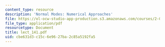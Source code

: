```yaml
---
content_type: resource
description: 'Normal Modes: Numerical Approaches'
file: https://ol-ocw-studio-app-production.s3.amazonaws.com/courses/2-068-computational-ocean-acoustics-13-853-spring-2003/cbe631d3c15c6e9627ba2c85a5192fa5_lect_141.pdf
file_type: application/pdf
resourcetype: Document
title: lect_141.pdf
uid: cbe631d3-c15c-6e96-27ba-2c85a5192fa5
---
```

